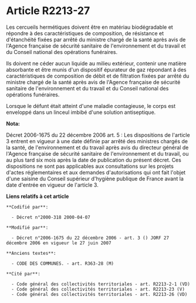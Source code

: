 # Article R2213-27

Les cercueils hermétiques doivent être en matériau biodégradable et répondre à des caractéristiques de composition, de
résistance et d'étanchéité fixées par arrêté du ministre chargé de la santé après avis de l'Agence française de sécurité
sanitaire de l'environnement et du travail et du Conseil national des opérations funéraires.

Ils doivent ne céder aucun liquide au milieu extérieur, contenir une matière absorbante et être munis d'un dispositif
épurateur de gaz répondant à des caractéristiques de composition de débit et de filtration fixées par arrêté du ministre
chargé de la santé après avis de l'Agence française de sécurité sanitaire de l'environnement et du travail et du Conseil
national des opérations funéraires.

Lorsque le défunt était atteint d'une maladie contagieuse, le corps est enveloppé dans un linceul imbibé d'une solution
antiseptique.

**Nota:**

Décret 2006-1675 du 22 décembre 2006 art. 5 : Les dispositions de l'article 3 entrent en vigueur à une date définie par
arrêté des ministres chargés de la santé, de l'environnement et du travail après avis du directeur général de l'Agence
française de sécurité sanitaire de l'environnement et du travail, ou au plus tard six mois après la date de publication du
présent décret. Ces dispositions ne sont pas applicables aux consultations sur les projets d'actes réglementaires et aux
demandes d'autorisations qui ont fait l'objet d'une saisine du Conseil supérieur d'hygiène publique de France avant la date
d'entrée en vigueur de l'article 3.

**Liens relatifs à cet article**

	**Codifié par**:

	  - Décret n°2000-318 2000-04-07

	**Modifié par**:

	  - Décret n°2006-1675 du 22 décembre 2006 - art. 3 () JORF 27 décembre 2006 en vigueur le 27 juin 2007

	**Anciens textes**:

	  - CODE DES COMMUNES. - art. R363-28 (M)

	**Cité par**:

	  - Code général des collectivités territoriales - art. R2213-2-1 (VD)
	  - Code général des collectivités territoriales - art. R2213-23 (V)
	  - Code général des collectivités territoriales - art. R2213-26 (VD)
